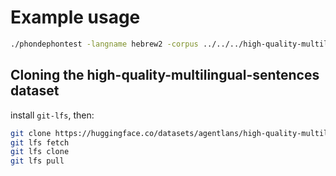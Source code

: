 # Example usage

```bash
./phondephontest -langname hebrew2 -corpus ../../../high-quality-multilingual-sentences/he.jsonl.zst --batchsize 999999999
```

## Cloning the high-quality-multilingual-sentences dataset

install `git-lfs`, then:

```bash
git clone https://huggingface.co/datasets/agentlans/high-quality-multilingual-sentences
git lfs fetch
git lfs clone
git lfs pull
```
